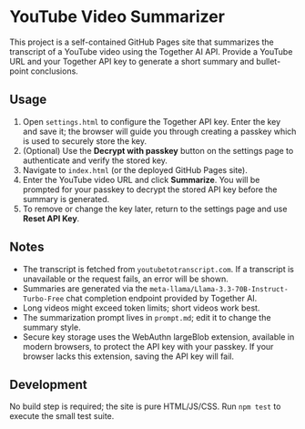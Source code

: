 # YouTube Video Summarizer

This project is a self-contained GitHub Pages site that summarizes the transcript of a YouTube video using the Together AI API. Provide a YouTube URL and your Together API key to generate a short summary and bullet-point conclusions.

## Usage
1. Open `settings.html` to configure the Together API key. Enter the key and save it; the browser will guide you through creating a passkey which is used to securely store the key.
2. (Optional) Use the **Decrypt with passkey** button on the settings page to authenticate and verify the stored key.
3. Navigate to `index.html` (or the deployed GitHub Pages site).
4. Enter the YouTube video URL and click **Summarize**. You will be prompted for your passkey to decrypt the stored API key before the summary is generated.
5. To remove or change the key later, return to the settings page and use **Reset API Key**.

## Notes
- The transcript is fetched from `youtubetotranscript.com`. If a transcript is unavailable or the request fails, an error will be shown.
- Summaries are generated via the `meta-llama/Llama-3.3-70B-Instruct-Turbo-Free` chat completion endpoint provided by Together AI.
- Long videos might exceed token limits; short videos work best.
- The summarization prompt lives in `prompt.md`; edit it to change the summary style.
- Secure key storage uses the WebAuthn largeBlob extension, available in modern browsers, to protect the API key with your passkey. If your browser lacks this extension, saving the API key will fail.

## Development
No build step is required; the site is pure HTML/JS/CSS. Run `npm test` to execute the small test suite.

